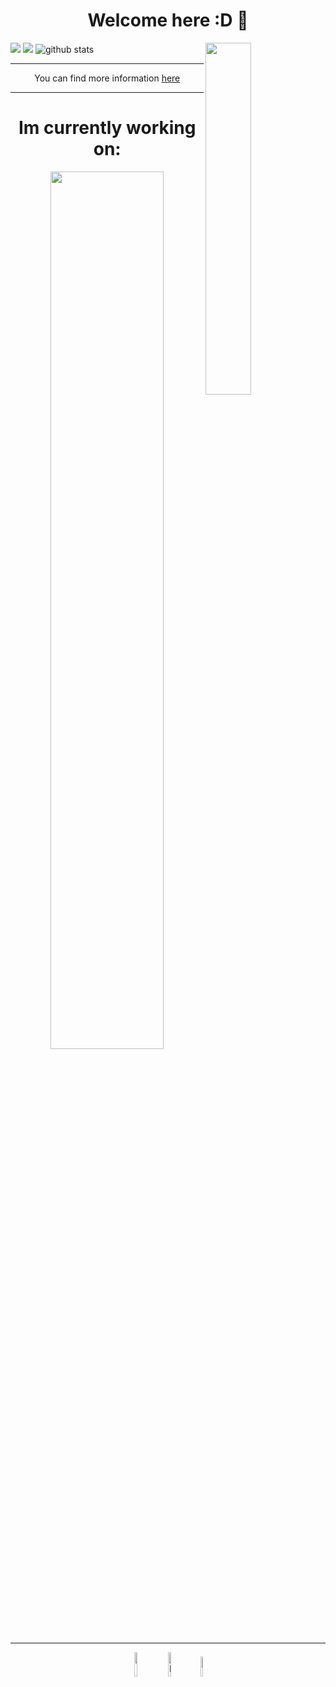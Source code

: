 <h1 align="center">Welcome here :D 👋</h1>
<img src="https://activity-graph.herokuapp.com/graph?username=kotru21&theme=react-dark&hide_border=true&area=true" >
<img src="https://github-readme-stats.vercel.app/api/top-langs/?username=kotru21&theme=dark" align="right" width="38%">
<img src="https://github-readme-stats.vercel.app/api?username=kotru21&stars,commits,prs,issues,contribs&theme=dark"   >


<img src="https://github-readme-streak-stats.herokuapp.com/?user=kotru21&theme=dark" alt="github stats">
<hr>
<p align="center"> You can find more information <a href="https://kotikov.pages.dev">here</a></p>
<hr>
<h1 align="center">Im currently working on: </h1>
<p align="center">
<img src="https://github-readme-stats.vercel.app/api/pin/?username=kotru21&repo=kotikov&theme=dark" width="60%">
</p>
<hr>
<p align="center">
<img src="https://estruyf-github.azurewebsites.net/api/VisitorHit?user=kotru21&repo=kotikov&countColorcountColor&countColor=orange"/ width="10%">
<a href="https://www.instagram.com/arsenij_kotikov/" target="_blank"><img src="https://img.shields.io/badge/Instagram-%23E4405F.svg?&style=flat-square&logo=instagram&logoColor=white" alt="Instagram" width="10%"></a>
<a href="https://twitter.com/arsenij_kotikov/" target="_blank"><img src="https://img.shields.io/badge/Twitter-1DA1F2?style=for-the-badge&logo=twitter&logoColor=white" alt="Twitter" width="9%"></a>
</p>
